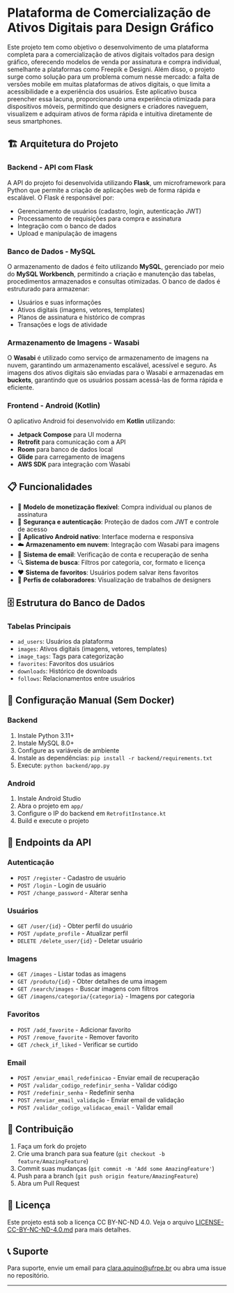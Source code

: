 # Plataforma de Comercialização de Ativos Digitais para Design Gráfico

Este projeto tem como objetivo o desenvolvimento de uma plataforma completa para a comercialização de ativos digitais voltados para design gráfico, oferecendo modelos de venda por assinatura e compra individual, semelhante a plataformas como Freepik e Designi.
Além disso, o projeto surge como solução para um problema comum nesse mercado: a falta de versões mobile em muitas plataformas de ativos digitais, o que limita a acessibilidade e a experiência dos usuários. Este aplicativo busca preencher essa lacuna, proporcionando uma experiência otimizada para dispositivos móveis, permitindo que designers e criadores naveguem, visualizem e adquiram ativos de forma rápida e intuitiva diretamente de seus smartphones.

## 🏗️ Arquitetura do Projeto

### Backend - API com Flask
A API do projeto foi desenvolvida utilizando **Flask**, um microframework para Python que permite a criação de aplicações web de forma rápida e escalável. O Flask é responsável por:

- Gerenciamento de usuários (cadastro, login, autenticação JWT)
- Processamento de requisições para compra e assinatura
- Integração com o banco de dados
- Upload e manipulação de imagens

### Banco de Dados - MySQL
O armazenamento de dados é feito utilizando **MySQL**, gerenciado por meio do **MySQL Workbench**, permitindo a criação e manutenção das tabelas, procedimentos armazenados e consultas otimizadas.
O banco de dados é estruturado para armazenar:

- Usuários e suas informações
- Ativos digitais (imagens, vetores, templates)
- Planos de assinatura e histórico de compras
- Transações e logs de atividade

### Armazenamento de Imagens - Wasabi
O **Wasabi** é utilizado como serviço de armazenamento de imagens na nuvem, garantindo um armazenamento escalável, acessível e seguro. As imagens dos ativos digitais são enviadas para o Wasabi e armazenadas em **buckets**, garantindo que os usuários possam acessá-las de forma rápida e eficiente.

### Frontend - Android (Kotlin)
O aplicativo Android foi desenvolvido em **Kotlin** utilizando:
- **Jetpack Compose** para UI moderna
- **Retrofit** para comunicação com a API
- **Room** para banco de dados local
- **Glide** para carregamento de imagens
- **AWS SDK** para integração com Wasabi

## 📋 Funcionalidades

- 🛒 **Modelo de monetização flexível**: Compra individual ou planos de assinatura
- 🔐 **Segurança e autenticação**: Proteção de dados com JWT e controle de acesso
- 📱 **Aplicativo Android nativo**: Interface moderna e responsiva
- ☁️ **Armazenamento em nuvem**: Integração com Wasabi para imagens
- 📧 **Sistema de email**: Verificação de conta e recuperação de senha
- 🔍 **Sistema de busca**: Filtros por categoria, cor, formato e licença
- ❤️ **Sistema de favoritos**: Usuários podem salvar itens favoritos
- 👥 **Perfis de colaboradores**: Visualização de trabalhos de designers

## 🗄️ Estrutura do Banco de Dados

### Tabelas Principais
- `ad_users`: Usuários da plataforma
- `images`: Ativos digitais (imagens, vetores, templates)
- `image_tags`: Tags para categorização
- `favorites`: Favoritos dos usuários
- `downloads`: Histórico de downloads
- `follows`: Relacionamentos entre usuários

## 🔧 Configuração Manual (Sem Docker)

### Backend
1. Instale Python 3.11+
2. Instale MySQL 8.0+
3. Configure as variáveis de ambiente
4. Instale as dependências: `pip install -r backend/requirements.txt`
5. Execute: `python backend/app.py`

### Android
1. Instale Android Studio
2. Abra o projeto em `app/`
3. Configure o IP do backend em `RetrofitInstance.kt`
4. Build e execute o projeto

## 📝 Endpoints da API

### Autenticação
- `POST /register` - Cadastro de usuário
- `POST /login` - Login de usuário
- `POST /change_password` - Alterar senha

### Usuários
- `GET /user/{id}` - Obter perfil do usuário
- `POST /update_profile` - Atualizar perfil
- `DELETE /delete_user/{id}` - Deletar usuário

### Imagens
- `GET /images` - Listar todas as imagens
- `GET /produto/{id}` - Obter detalhes de uma imagem
- `GET /search/images` - Buscar imagens com filtros
- `GET /imagens/categoria/{categoria}` - Imagens por categoria

### Favoritos
- `POST /add_favorite` - Adicionar favorito
- `POST /remove_favorite` - Remover favorito
- `GET /check_if_liked` - Verificar se curtido

### Email
- `POST /enviar_email_redefinicao` - Enviar email de recuperação
- `POST /validar_codigo_redefinir_senha` - Validar código
- `POST /redefinir_senha` - Redefinir senha
- `POST /enviar_email_validação` - Enviar email de validação
- `POST /validar_codigo_validacao_email` - Validar email

## 🤝 Contribuição

1. Faça um fork do projeto
2. Crie uma branch para sua feature (`git checkout -b feature/AmazingFeature`)
3. Commit suas mudanças (`git commit -m 'Add some AmazingFeature'`)
4. Push para a branch (`git push origin feature/AmazingFeature`)
5. Abra um Pull Request

## 📄 Licença

Este projeto está sob a licença CC BY-NC-ND 4.0. Veja o arquivo [LICENSE-CC-BY-NC-ND-4.0.md](LICENSE-CC-BY-NC-ND-4.0.md) para mais detalhes.

## 📞 Suporte

Para suporte, envie um email para clara.aquino@ufrpe.br ou abra uma issue no repositório.

---
